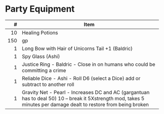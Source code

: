# Party Equipment

\#  | Item
--: | ---------
10 | Healing Potions
150 | gp
1   | Long Bow with Hair of Unicorns Tail +1 (Baldric)
1   | Spy Glass (Ashi)
1   | Justice Ring - Baldric - Close in on humans who could be committing a crime
1   | Reliable Dice - Ashi - Roll D6 (select a Dice) add or subtract to another roll 
1   | Gravity Net - Pearl - Increases DC and AC (gargantuan has to deal 50) 10 – break it 5Xstrength mod, takes 5 minutes per damage dealt to restore from being broken
